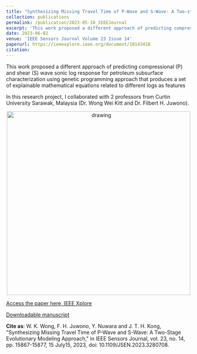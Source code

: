 ```yaml
---
title: "Synthesizing Missing Travel Time of P-Wave and S-Wave: A Two-stage Evolutionary Modelling Approach"
collection: publications
permalink: /publication/2023-05-10_IEEEJournal
excerpt: 'This work proposed a different approach of predicting compressional (P) and shear (S) wave sonic log response for petroleum subsurface characterization using genetic programming approach that produces a set of explainable mathematical equations related to different logs as features'
date: 2023-06-02
venue: 'IEEE Sensors Journal Volume 23 Issue 14'
paperurl: https://ieeexplore.ieee.org/document/10143418
citation: 
---
```


This work proposed a different approach of predicting compressional (P) and shear (S) wave sonic log response for petroleum subsurface characterization using genetic programming approach that produces a set of explainable mathematical equations related to different logs as features

In this research project, I collaborated with 2 professors from Curtin University Sarawak, Malaysia (Dr. Wong Wei Kitt and Dr. Filbert H. Juwono). 

<p align="center">
<img src="https://github.com/user-attachments/assets/d34b32a8-2e8c-4369-815e-29204e5a1407" alt="drawing" width="500"/>
</p>

[Access the paper here, IEEE Xplore](https://ieeexplore.ieee.org/document/10143418)

[Downloadable manuscript](https://www.researchgate.net/publication/371266169_Synthesizing_Missing_Travel_Time_of_P-Wave_and_S-Wave_A_Two-stage_Evolutionary_Modelling_Approach)

**Cite as**: W. K. Wong, F. H. Juwono, Y. Nuwara and J. T. H. Kong, "Synthesizing Missing Travel Time of P-Wave and S-Wave: A Two-Stage Evolutionary Modeling Approach," in IEEE Sensors Journal, vol. 23, no. 14, pp. 15867-15877, 15 July15, 2023, doi: 10.1109/JSEN.2023.3280708.
